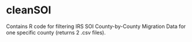 cleanSOI
========

Contains R code for filtering IRS SOI County-by-County Migration Data for one specific county (returns 2 .csv files). 
